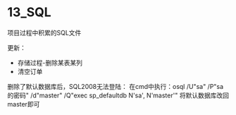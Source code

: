 # 13_SQL
项目过程中积累的SQL文件

更新：
* 存储过程-删除某表某列
* 清空订单

删除了默认数据库后，SQL2008无法登陆：
在cmd中执行：osql /U"sa" /P"sa的密码" /d"master" /Q"exec sp_defaultdb N'sa', N'master'"
将默认数据库改回master即可
